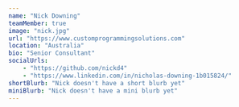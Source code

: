 ```yaml
---
name: "Nick Downing"
teamMember: true
image: "nick.jpg"
url: "https://www.customprogrammingsolutions.com"
location: "Australia"
bio: "Senior Consultant"
socialUrls:
    - "https://github.com/nickd4"
    - "https://www.linkedin.com/in/nicholas-downing-1b015824/"
shortBlurb: "Nick doesn't have a short blurb yet"
miniBlurb: "Nick doesn't have a mini blurb yet"
---
```

